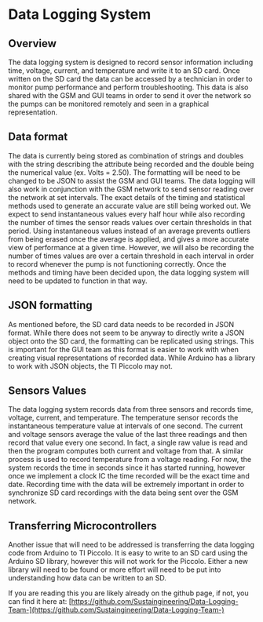 # Data Logging System

## Overview
  The data logging system is designed to record sensor information including time, voltage, current, and temperature and write it to an SD card. Once written on the SD card the data can be accessed by a technician in order to monitor pump performance and perform troubleshooting. This data is also shared with the GSM and GUI teams in order to send it over the network so the pumps can be monitored remotely and seen in a graphical representation.
  
## Data format 
  The data is currently being stored as combination of strings and doubles with the string describing the attribute being recorded and the double being the numerical value (ex. Volts = 2.50). The formatting will be need to be changed to be JSON to assist the GSM and GUI teams. The data logging will also work in conjunction with the GSM network to send sensor reading over the network at set intervals. The exact details of the timing and statistical methods used to generate an accurate value are still being worked out. We expect to send instantaneous values every half hour while also recording the number of times the sensor reads values over certain thresholds in that period. Using instantaneous values instead of an average prevents outliers from being erased once the average is applied, and gives a more accurate view of performance at a given time. However, we will also be recording the number of times values are over a certain threshold in each interval in order to record whenever the pump is not functioning correctly. Once the methods and timing have been decided upon, the data logging system will need to be updated to function in that way.

  
## JSON formatting
  As mentioned before, the SD card data needs to be recorded in JSON format. While there does not seem to be anyway to directly write a JSON object onto the SD card, the formatting can be replicated using strings. This is important for the GUI team as this format is easier to work with when creating visual representations of recorded data. While Arduino has a library to work with JSON objects, the TI Piccolo may not. 

  
## Sensors Values
  The data logging system records data from three sensors and records time, voltage, current, and temperature. The temperature sensor records the instantaneous temperature value at intervals of one second. The current and voltage sensors average the value of the last three readings and then record that value every one second. In fact, a single raw value is read and then the program computes both current and voltage from that. A similar process is used to record temperature from a voltage reading. For now, the system records the time in seconds since it has started running, however once we implement a clock IC the time recorded will be the exact time and date. Recording time with the data will be extremely important in order to synchronize SD card recordings with the data being sent over the GSM network. 

  
## Transferring Microcontrollers
  Another issue that will need to be addressed is transferring the data logging code from Arduino to TI Piccolo. It is easy to write to an SD card using the Arduino SD library, however this will not work for the Piccolo. Either a new library will need to be found or more effort will need to be put into understanding how data can be written to an SD. 

If you are reading this you are likely already on the github page, if not, you can find it here at: [https://github.com/Sustaingineering/Data-Logging-Team-](https://github.com/Sustaingineering/Data-Logging-Team-)
